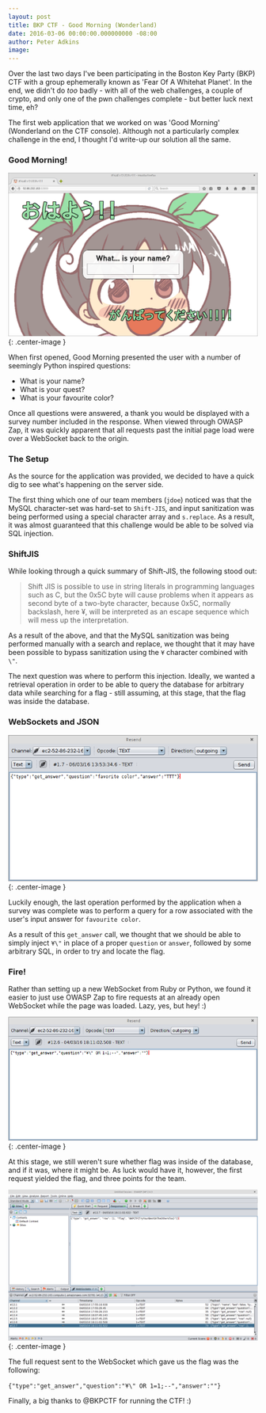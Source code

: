 ```yaml
---
layout: post
title: BKP CTF - Good Morning (Wonderland)
date: 2016-03-06 00:00:00.000000000 -08:00
author: Peter Adkins
image: 
---
```

Over the last two days I've been participating in the Boston Key Party (BKP) CTF with a group ephemerally known as 'Fear Of A Whitehat Planet'. In the end, we didn't do *too* badly - with all of the web challenges, a couple of crypto, and only one of the pwn challenges complete - but better luck next time, eh? 

The first web application that we worked on was 'Good Morning' (Wonderland on the CTF console). Although not a particularly complex challenge in the end, I thought I'd write-up our solution all the same.

### Good Morning!

![Nobody expects the Spanish inquisition](/assets/article_images/2016/monty.png){: .center-image }

When first opened, Good Morning presented the user with a number of seemingly Python inspired questions:

* What is your name?
* What is your quest?
* What is your favourite color?

Once all questions were answered, a thank you would be displayed with a survey number included in the response. When viewed through OWASP Zap, it was quickly apparent that all requests past the initial page load were over a WebSocket back to the origin.

### The Setup

As the source for the application was provided, we decided to have a quick dig to see what's happening on the server side.

The first thing which one of our team members (`jdoe`) noticed was that the MySQL character-set was hard-set to `Shift-JIS`, and input sanitization was being performed using a special character array and `s.replace`. As a result, it was almost guaranteed that this challenge would be able to be solved via SQL injection.

### ShiftJIS

While looking through a quick summary of Shift-JIS, the following stood out:

>Shift JIS is possible to use in string literals in programming languages such as C, but the 0x5C byte will cause problems when it appears as second byte of a two-byte character, because 0x5C, normally backslash, here ¥, will be interpreted as an escape sequence which will mess up the interpretation.

As a result of the above, and that the MySQL sanitization was being performed manually with a search and replace, we thought that it may have been possible to bypass sanitization using the `¥` character combined with `\"`.

The next question was where to perform this injection. Ideally, we wanted a retrieval operation in order to be able to query the database for arbitrary data while searching for a flag - still assuming, at this stage, that the flag was inside the database.

### WebSockets and JSON

![Well... That was easy.](/assets/article_images/2016/get_answer.png){: .center-image }

Luckily enough, the last operation performed by the application when a survey was complete was to perform a query for a row associated with the user's input answer for `favourite color`.

As a result of this `get_answer` call, we thought that we should be able to simply inject `¥\"` in place of a proper `question` or `answer`, followed by some arbitrary SQL, in order to try and locate the flag.

### Fire!

Rather than setting up a new WebSocket from Ruby or Python, we found it easier to just use OWASP Zap to fire requests at an already open WebSocket while the page was loaded. Lazy, yes, but hey! :)

![Fingers crossed](/assets/article_images/2016/sjis-kgo.png){: .center-image }

At this stage, we still weren't sure whether flag was inside of the database, and if it was, where it might be. As luck would have it, however, the first request yielded the flag, and three points for the team.

![Gotcha!](/assets/article_images/2016/sjis-request.png){: .center-image }

The full request sent to the WebSocket which gave us the flag was the following:

```{"type":"get_answer","question":"¥\" OR 1=1;--","answer":""}```

Finally, a big thanks to @BKPCTF for running the CTF! :)
